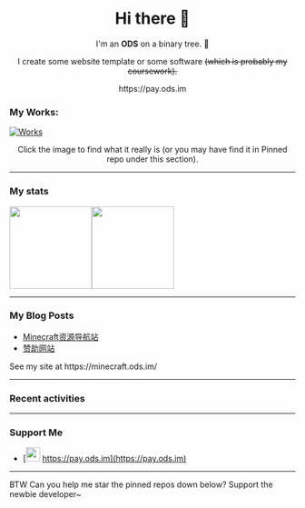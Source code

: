 <h1 align="center">Hi there 👋</h1>
<p align="center">I'm an <b>ODS</b> on a binary tree. 🍊</p>
<p align="center">I create some website template or some software <span style="text-decoration: line-through">(which is probably my coursework)<span>.</p>
<p align="center">https://pay.ods.im</p>

### My Works:
[![Works](https://images.com/image.jpg)](https://github.com/ods-im#pinned)

<p align="center">Click the image to find what it really is (or you may have find it in Pinned repo under this section).</p>
  
----

### My stats

[<span><img src="https://github-readme-stats.vercel.app/api?username=ods-im&count_private=true&show_icons=true&theme=flag-india" height=145/></span><span><img src="https://github-readme-stats.vercel.app/api/top-langs/?username=ods-im&layout=compact" height=145/></span>](https://orangii.cn/)
  
---
### My Blog Posts
<!-- BLOG-POST-LIST:START -->
- [Minecraft资源导航站](https://minecraft.ods.im)
- [赞助网站](https://pay.ods.im)
<!-- BLOG-POST-LIST:END -->
<p>See my site at https://minecraft.ods.im/</p>
  
---
### Recent activities
<!--START_SECTION:activity
1. ❗️ Closed issue [#16010](https://github.com/timburgan/timburgan/issues/16010) in [timburgan/timburgan](https://github.com/timburgan/timburgan)
2. ❗️ Opened issue [#16010](https://github.com/timburgan/timburgan/issues/16010) in [timburgan/timburgan](https://github.com/timburgan/timburgan)
3. ❗️ Opened issue [#1](https://github.com/zsh2517/Shijiedaxue.top/issues/1) in [zsh2517/Shijiedaxue.top](https://github.com/zsh2517/Shijiedaxue.top)
4. ❗️ Opened issue [#4](https://github.com/ods-im/UMAP/issues/4) in [ods-im/UMAP](https://github.com/ods-im/UMAP)
5. 🗣 Commented on [#8](https://github.com/tg2019303/TG2019303.github.io/issues/8) in [tg2019303/TG2019303.github.io](https://github.com/tg2019303/TG2019303.github.io)
6. ❗️ Closed issue [#2](https://github.com/ods-im/UMAP/issues/2) in [ods-im/UMAP](https://github.com/ods-im/UMAP)
END_SECTION:activity-->
  
---
### Support Me
<!-- - [<img src="https://github.githubassets.com/images/modules/site/icons/funding_platforms/patreon.svg" width=25 height=25 />&nbsp;https://patreon.com/](https://patreon.com/) -->
- [<img src="https://minecraft.ods.im/assets/images/logo/caffee.png" height=25 width=25 />&nbsp;https://pay.ods.im](https://pay.ods.im)

---
BTW Can you help me star the pinned repos down below? Support the newbie developer~
  <h1 id="pinned"></h1>
<!--
**ods-im/ods-im** is a ✨ _special_ ✨ repository because its `README.md` (this file) appears on your GitHub profile.

Here are some ideas to get you started:

- 🔭 I’m currently working on ...
- 🌱 I’m currently learning ...
- 👯 I’m looking to collaborate on ...
- 🤔 I’m looking for help with ...
- 💬 Ask me about ...
- 📫 How to reach me: ...
- 😄 Pronouns: ...
- ⚡ Fun fact: ...
-->
